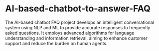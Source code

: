 # AI-based-chatbot-to-answer-FAQ
The AI-based chatbot FAQ project develops an intelligent conversational system using NLP and ML to provide accurate responses to frequently asked questions. It employs advanced algorithms for language understanding and information retrieval, aiming to enhance customer support and reduce the burden on human agents.
